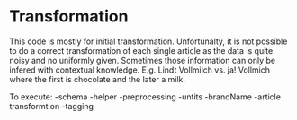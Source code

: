 # Transformation

This code is mostly for initial transformation. Unfortunalty, it is not possible to do a correct transformation of each single article as the data is quite noisy and no uniformly given. Sometimes those information can only be infered with contextual knowledge. E.g. Lindt Vollmilch vs. ja! Vollmich where the first is chocolate and the later a milk.

To execute:
-schema
-helper
-preprocessing
-untits
-brandName
-article transformtion
-tagging
